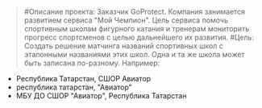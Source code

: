 > #Описание проекта:
Заказчик GoProtect. Компания занимается развитием сервиса "Мой Чемпион". Цель сервиса помочь спортивным школам фигурного катания и тренерам мониторить прогресс спортсменов с целью дальнейшего их развития.
> #Цель:
Создать решение матчинга названий спортивных школ с эталонными названиями этих школ.
Одна и та же школа может быть записана по-разному. Например:
   - Республика Татарстан, СШОР Авиатор
   - республика татарстан, "Авиатор"
   - МБУ ДО СШОР "Авиатор", Республика Татарстан
